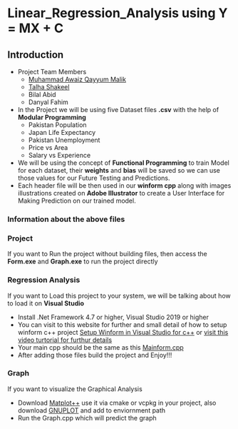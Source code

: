 # Linear_Regression_Analysis using Y = MX + C
## Introduction
- Project Team Members
  - [Muhammad Awaiz Qayyum Malik](https://github.com/Awaiz-Malik)
  - [Talha Shakeel](https://github.com/cls-talha)
  - Bilal Abid
  - Danyal Fahim
- In the Project we will be using five Dataset files **.csv** with the help of **Modular Programming**
  - Pakistan Population
  - Japan Life Expectancy
  - Pakistan Unemployment
  - Price vs Area
  - Salary vs Experience
- We will be using the concept of **Functional Programming** to train Model for each dataset, their **weights** and **bias** will be saved so we can use those values for our Future Testing and Predictions.
- Each header file will be then used in our **winform cpp** along with images illustrations created on **Adobe Illustrator** to create a User Interface for Making Prediction on our trained model.
### Information about the above files
### Project
If you want to Run the project without building files, then access the **Form.exe** and **Graph.exe** to run the project directly
### Regression Analysis 
If you want to Load this project to your system, we will be talking about how to load it on **Visual Studio**
- Install .Net Framework 4.7 or higher, Visual Studio 2019 or higher
- You can visit to this website for further and small detail of how to setup winform c++ project [Setup Winform in Visual Studio for c++](https://www.rkaiser.de/c-winforms-tutorial/) or [visit this video turtorial for furthur details](https://www.youtube.com/watch?v=HcxlYkU8aY0&list=PL2i17lRog5pBe7t9zJdFdugQ6bxgjntJD)
- Your main cpp should be the same as this [Mainform.cpp](https://github.com/Awaiz-Malik/Linear_Regression_Analysis/blob/main/Regression%20Analysis/MainForm.cpp)
- After adding those files build the project and Enjoy!!!
### Graph
If you want to visualize the Graphical Analysis
- Download [Matplot++](https://alandefreitas.github.io/matplotplusplus/) use it via cmake or vcpkg in your project, also download [GNUPLOT](https://sourceforge.net/projects/gnuplot/files/gnuplot/) and add to enviornment path
- Run the Graph.cpp which will predict the graph 
